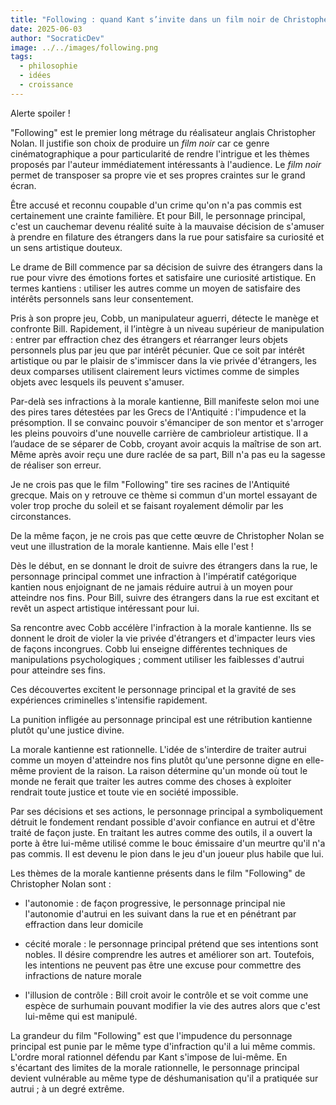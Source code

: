```yaml
---
title: "Following : quand Kant s’invite dans un film noir de Christopher Nolan"
date: 2025-06-03
author: "SocraticDev"
image: ../../images/following.png
tags:
  - philosophie
  - idées
  - croissance
---
```


Alerte spoiler !

"Following" est le premier long métrage du réalisateur anglais Christopher Nolan. Il justifie son choix de produire un _film noir_ car ce genre cinématographique a pour particularité de rendre l'intrigue et les thèmes proposés par l'auteur immédiatement intéressants à l'audience. Le _film noir_ permet de transposer sa propre vie et ses propres craintes sur le grand écran.

Être accusé et reconnu coupable d'un crime qu'on n'a pas commis est
certainement une crainte familière. Et pour Bill, le personnage principal,
c'est un cauchemar devenu réalité suite à la mauvaise décision de s'amuser
à prendre en filature des étrangers dans la rue pour satisfaire sa curiosité et
un sens artistique douteux.

Le drame de Bill commence par sa décision de suivre des étrangers dans la rue pour vivre des émotions fortes et satisfaire une curiosité artistique. En termes kantiens : utiliser les autres comme un moyen de satisfaire des intérêts personnels sans leur consentement.

Pris à son propre jeu, Cobb, un manipulateur aguerri, détecte le manège et confronte Bill. Rapidement, il l’intègre à un niveau supérieur de manipulation : entrer par effraction chez des étrangers et réarranger leurs objets personnels plus par jeu que par intérêt pécunier. Que ce soit par intérêt artistique ou par le plaisir de s'immiscer dans la vie privée d'étrangers, les deux comparses utilisent clairement leurs victimes comme de simples objets avec lesquels ils peuvent s'amuser.

Par-delà ses infractions à la morale kantienne, Bill manifeste selon moi une des pires tares détestées par les Grecs de l'Antiquité : l'impudence et la présomption. Il se convainc pouvoir s'émanciper de son mentor et s'arroger les pleins pouvoirs d'une nouvelle carrière de cambrioleur artistique. Il a l’audace de se séparer de Cobb, croyant avoir acquis la maîtrise de son art. Même après avoir reçu une dure raclée de sa part, Bill n'a pas eu la sagesse de réaliser son erreur.

Je ne crois pas que le film "Following" tire ses racines de l'Antiquité grecque. Mais on y retrouve ce thème si commun d'un mortel essayant de voler trop proche du soleil et se faisant royalement démolir par les circonstances.

De la même façon, je ne crois pas que cette œuvre de Christopher Nolan se veut une illustration de la morale kantienne. Mais elle l'est !

Dès le début, en se donnant le droit de suivre des étrangers dans la rue, le personnage principal commet une infraction à l'impératif catégorique kantien nous enjoignant de ne jamais réduire autrui à un moyen pour atteindre nos fins. Pour Bill, suivre des étrangers dans la rue est excitant et revêt un aspect artistique intéressant pour lui.

Sa rencontre avec Cobb accélère l'infraction à la morale kantienne. Ils se donnent le droit de violer la vie privée d'étrangers et d'impacter leurs vies de façons incongrues. Cobb lui enseigne différentes techniques de manipulations psychologiques ; comment utiliser les faiblesses d'autrui pour atteindre ses fins.

Ces découvertes excitent le personnage principal et la gravité de ses expériences criminelles s'intensifie rapidement.

La punition infligée au personnage principal est une rétribution kantienne plutôt qu'une justice divine.

La morale kantienne est rationnelle. L'idée de s'interdire de traiter autrui
comme un moyen d'atteindre nos fins plutôt qu'une personne digne en elle-même
provient de la raison. La raison détermine qu'un monde où tout le monde ne
ferait que traiter les autres comme des choses à exploiter rendrait toute
justice et toute vie en société impossible.

Par ses décisions et ses actions, le personnage principal a symboliquement
détruit le fondement rendant possible d'avoir confiance en autrui et d'être
traité de façon juste. En traitant les autres comme des outils, il a ouvert la
porte à être lui-même utilisé comme le bouc émissaire d'un meurtre qu'il n'a
pas commis. Il est devenu le pion dans le jeu d'un joueur plus habile que lui.

Les thèmes de la morale kantienne présents dans le film "Following" de Christopher Nolan sont :

- l'autonomie : de façon progressive, le personnage principal nie l'autonomie d'autrui en les suivant dans la rue et en pénétrant par effraction dans leur domicile

- cécité morale : le personnage principal prétend que ses intentions sont nobles. Il désire comprendre les autres et améliorer son art. Toutefois, les intentions ne peuvent pas être une excuse pour commettre des infractions de nature morale

- l'illusion de contrôle : Bill croit avoir le contrôle et se voit comme une espèce de surhumain pouvant modifier la vie des autres alors que c'est lui-même qui est manipulé.

La grandeur du film "Following" est que l'impudence du personnage principal est
punie par le même type d'infraction qu'il a lui même commis. L'ordre moral
rationnel défendu par Kant s'impose de lui-même. En s'écartant des limites de
la morale rationnelle, le personnage principal devient vulnérable au même type
de déshumanisation qu'il a pratiquée sur autrui ; à un degré extrême.
